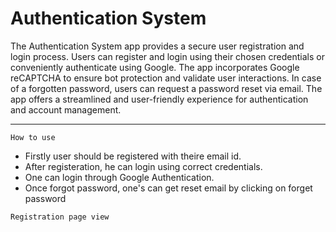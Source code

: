 # Authentication System
The Authentication System app provides a secure user registration and login process. Users can register and login using their chosen credentials or conveniently authenticate using Google. The app incorporates Google reCAPTCHA to ensure bot protection and validate user interactions. In case of a forgotten password, users can request a password reset via email. The app offers a streamlined and user-friendly experience for authentication and account management.
___

```
How to use
```

* Firstly user should be registered with theire email id.
* After registeration, he can login using correct credentials.
* One can login through Google Authentication.
* Once forgot password, one's can get reset email by clicking on forget password
```
Registration page view
```

